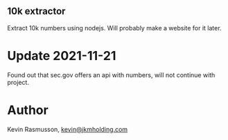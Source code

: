 
## 10k extractor

Extract 10k numbers using nodejs. Will probably make a website for it later.

# Update 2021-11-21

Found out that sec.gov offers an api with numbers, will not continue with project.

# Author

Kevin Rasmusson, kevin@jkmholding.com
